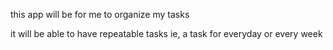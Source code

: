 this app will be for me to organize my tasks

it will be able to have repeatable tasks ie, a task for everyday or every week

